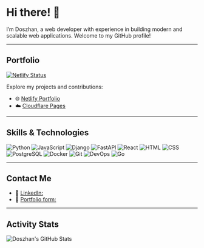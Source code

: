 # Hi there! 👋

I’m Doszhan, a web developer with experience in building modern and scalable web applications. Welcome to my GitHub profile!

---

## Portfolio
[![Netlify Status](https://api.netlify.com/api/v1/badges/7c30f234-d988-4714-9134-927bc93274ef/deploy-status)](https://app.netlify.com/sites/doszhan-m/deploys)

Explore my projects and contributions:

- 🌐 [Netlify Portfolio](https://doszhan-m.netlify.app)
- ☁️ [Cloudflare Pages](https://doszhan-m.pages.dev)

---

## Skills & Technologies

![Python](https://img.shields.io/badge/-Python-3776AB?logo=python&logoColor=white&style=flat)
![JavaScript](https://img.shields.io/badge/-JavaScript-F7DF1E?logo=javascript&logoColor=black&style=flat)
![Django](https://img.shields.io/badge/-Django-092E20?logo=django&logoColor=white&style=flat)
![FastAPI](https://img.shields.io/badge/-FastAPI-009688?logo=fastapi&logoColor=white&style=flat)
![React](https://img.shields.io/badge/-React-61DAFB?logo=react&logoColor=black&style=flat)
![HTML](https://img.shields.io/badge/-HTML5-E34F26?logo=html5&logoColor=white&style=flat)
![CSS](https://img.shields.io/badge/-CSS3-1572B6?logo=css3&logoColor=white&style=flat)
![PostgreSQL](https://img.shields.io/badge/-PostgreSQL-336791?logo=postgresql&logoColor=white&style=flat)
![Docker](https://img.shields.io/badge/-Docker-2496ED?logo=docker&logoColor=white&style=flat)
![Git](https://img.shields.io/badge/-Git-F05032?logo=git&logoColor=white&style=flat)
![DevOps](https://img.shields.io/badge/-DevOps-EE4C2C?logo=devops&logoColor=white&style=flat)
![Go](https://img.shields.io/badge/-Go-00ADD8?logo=go&logoColor=white&style=flat)

---


## Contact Me

- 💼 [LinkedIn:](https://www.linkedin.com/in/doszhan-m/)
- 🌟 [Portfolio form:](https://doszhan-m.netlify.app/#contact)

---

## Activity Stats

![Doszhan's GitHub Stats](https://github-readme-stats.vercel.app/api?username=doszhan-m&show_icons=true&theme=radical)

